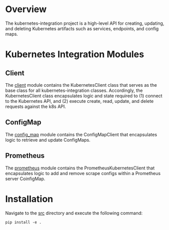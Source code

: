 # Overview

The kubernetes-integration project is a high-level API for creating, updating, and deleting Kubernetes artifacts such as services, endpoints, and config maps. 

# Kubernetes Integration Modules

## Client

The [client](src/org/hokiegeek2/integration/kubernetes/client.py) module contains the KubernetesClient class that serves as the base class for all kubernetes-integration classes. Accordingly, the KubernetesClient class encapsulates logic and state required to (1) connect to the Kubernetes API, and (2) execute create, read, update, and delete requests against the k8s API.

## ConfigMap

The [config_map](src/org/hokiegeek3/integration/kubernetes/config_map.py) module contains the ConfigMapClient that encapsulates logic to retrieve and update ConfigMaps.

## Prometheus

The [prometheus](src/org/hokiegeek2/integration/kubernetes/prometheus.py) module contains the PrometheusKubernetesClient that encapsulates logic to add and remove scrape configs within a Prometheus server CoinfigMap.

# Installation

Navigate to the [src](src/) directory and execute the following command:

```
pip install -e .
```
